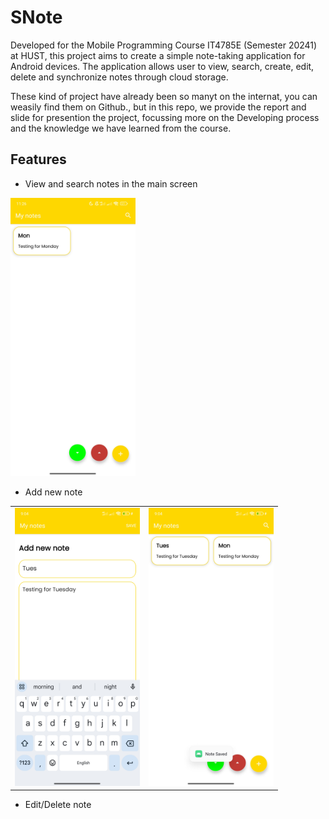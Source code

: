 # SNote

Developed for the Mobile Programming Course IT4785E (Semester 20241) at HUST, this project 
aims to create a simple note-taking application for Android devices. The application allows user to 
view, search, create, edit, delete and synchronize notes through cloud storage.

These kind of project have already been so manyt on the internat, you can weasily find them on Github., but in this repo,
we provide the report and slide for presention the project, focussing more on the Developing process and the knowledge we have learned from the course.


## Features

- View and search notes in the main screen

<img src="assets/HomeFragment.jpg" alt="HomeFragment" width="200">

- Add new note

<table>
  <tr>
    <td><img src="assets/AddNoteFragment.jpg" alt="HomeFragment" width="200"></td>
    <td><img src="assets/AddNoteFragment2.jpg" alt="HomeFragment" width="200"></td>
  </tr>
</table>


- Edit/Delete note

